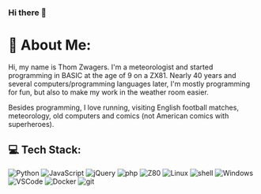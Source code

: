 ### Hi there 👋

<!--
**thomzwg/thomzwg** is a ✨ _special_ ✨ repository because its `README.md` (this file) appears on your GitHub profile.

Here are some ideas to get you started:

- 🔭 I’m currently working on ...
- 🌱 I’m currently learning ...
- 👯 I’m looking to collaborate on ...
- 🤔 I’m looking for help with ...
- 💬 Ask me about ...
- 📫 How to reach me: ...
- 😄 Pronouns: ...
- ⚡ Fun fact: ...
-->

# 💫 About Me:
Hi, my name is Thom Zwagers. I'm a meteorologist and started programming in BASIC at the age of 9 on a ZX81. Nearly 40 years and several computers/programming languages later, I'm mostly programming for fun, but also to make my work in the weather room easier.

Besides programming, I love running, visiting English football matches, meteorology, old computers and comics (not American comics with superheroes).

## 💻 Tech Stack: 
![Python](https://img.shields.io/badge/python-3670A0?style=for-the-badge&logo=python&logoColor=ffdd54) ![JavaScript](https://img.shields.io/badge/JavaScript-323330?style=for-the-badge&logo=javascript&logoColor=F7DF1E) ![jQuery](https://img.shields.io/badge/jQuery-0769AD?style=for-the-badge&logo=jquery&logoColor=white) ![php](https://img.shields.io/badge/PHP-777BB4?style=for-the-badge&logo=php&logoColor=white) ![Z80](https://img.shields.io/badge/Z80%20Assembly-FF0000?style=for-the-badge) ![Linux](https://img.shields.io/badge/Linux-FCC624?style=for-the-badge&logo=linux&logoColor=black) ![shell](https://img.shields.io/badge/Shell_Script-121011?style=for-the-badge&logo=gnu-bash&logoColor=white) ![Windows](https://img.shields.io/badge/Windows-0078D6?style=for-the-badge&logo=windows&logoColor=white) ![VSCode](https://img.shields.io/badge/VSCode-0078D4?style=for-the-badge&logo=visual%20studio%20code&logoColor=white) ![Docker](https://img.shields.io/badge/Docker-2CA5E0?style=for-the-badge&logo=docker&logoColor=white) ![git](https://img.shields.io/badge/GIT-E44C30?style=for-the-badge&logo=git&logoColor=white) 
